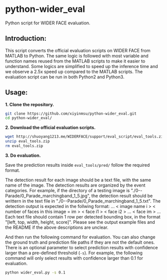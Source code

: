 # python-wider_eval
Python script for WIDER FACE evaluation. 

## Introduction:
This script converts the official evaluation scripts on WIDER FACE from MATLAB to Python. 
The same logic is followed with most variable and function names reused from the MATLAB scripts to make it easier to understand. 
Some logics are simplified to speed up the inference time and we observe a 2.5x speed up compared to the MATLAB scripts.
The evaluation script can be run in both Python2 and Python3. 

## Usage:
**1. Clone the repository.**
```bash
git clone https://github.com/xiyinmsu/python-wider_eval.git
cd python-wider_eval/
```
**2. Download the official evaluation scripts.**
```bash
wget http://shuoyang1213.me/WIDERFACE/support/eval_script/eval_tools.zip
unzip eval_tools.zip
rm eval_tools.zip
```
**3. Do evaluation.**

Save the prediction results inside `eval_tools/pred/` follow the required format. 

The detection result for each image should be a text file, with the same name of the image. The detection results are organized by the event categories. For example, if the directory of a testing image is "./0--Parade/0_Parade_marchingband_1_5.jpg", the detection result should be writtern in the text file in "./0--Parade/0_Parade_marchingband_1_5.txt". The detection output is expected in the follwing format:
...
< image name i >
< number of faces in this image = im >
< face i1 >
< face i2 >
...
< face im >
...
Each text file should contain 1 row per detected bounding box, in the format "[left, top, width, height, score]". Please see the output example files and the README if the above descriptions are unclear. 

And then run the following command for evaluation. 
You can also change the ground truth and prediction file paths if they are not the default ones. 
There is an optional parameter to select prediction results with confidence larger than a pre-defined threshold (`-s`).
For example, the following command will only select results with confidence larger than 0.1 for evaluation.
```bash
python wider_eval.py -s 0.1
```
 




